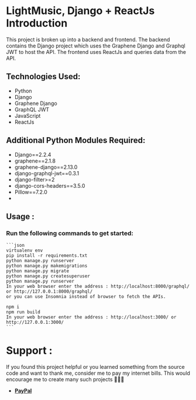 # LightMusic, Django + ReactJs Introduction

This project is broken up into a backend and frontend. The backend contains the Django project which uses the Graphene Django and Graphql JWT to host the API. The frontend uses ReactJs and queries data from the API.


<h2>Technologies Used:</h2>
<ul>
    <li>Python</li>
    <li>Django</li>
    <li>Graphene Django</li>
    <li>GraphQL JWT</li>
    <li>JavaScript</li>
    <li>ReactJs</li>
</ul>


<h2>Additional Python Modules Required:</h2>
<ul>
    <li>Django==2.2.4</li>
    <li>graphene==2.1.8</li>
    <li>graphene-django==2.13.0</li>
    <li>django-graphql-jwt==0.3.1</li>
    <li>django-filter>=2</li>
    <li>django-cors-headers==3.5.0</li>
    <li>Pillow==7.2.0</li>
    <li></li>
</ul>  


<h2>Usage :</h2>
    <h3>Run the following commands to get started:</h3>

    ```json
    virtualenv env
    pip install -r requirements.txt
    python manage.py runserver
    python manage.py makemigrations
    python manage.py migrate
    python manage.py createsuperuser
    python manage.py runserver
    In your web browser enter the address : http://localhost:8000/graphql/ or http://127.0.0.1:8000/graphql/  
    or you can use Insomnia instead of browser to fetch the APIs. 

    npm i
    npm run build
    In your web browser enter the address : http://localhost:3000/ or http://127.0.0.1:3000/
    ```


# Support :
If you found this project helpful or you learned something from the source code and want to thank me, consider me to pay my internet bills. This would encourage me to create many such projects 👨🏻‍💻

<ul>
    <li><a href="https://www.paypal.me/derciosinione"><b>PayPal</b></a></li>
</ul>
